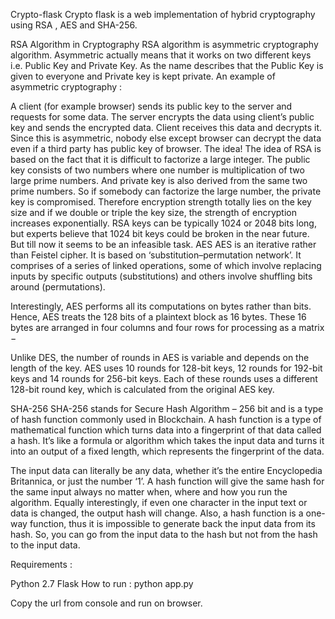 Crypto-flask
Crypto flask is a web implementation of hybrid cryptography using RSA , AES and SHA-256.

RSA Algorithm in Cryptography
RSA algorithm is asymmetric cryptography algorithm. Asymmetric actually means that it works on two different keys i.e. Public Key and Private Key. As the name describes that the Public Key is given to everyone and Private key is kept private. An example of asymmetric cryptography :

A client (for example browser) sends its public key to the server and requests for some data.
The server encrypts the data using client’s public key and sends the encrypted data.
Client receives this data and decrypts it. Since this is asymmetric, nobody else except browser can decrypt the data even if a third party has public key of browser. The idea! The idea of RSA is based on the fact that it is difficult to factorize a large integer. The public key consists of two numbers where one number is multiplication of two large prime numbers. And private key is also derived from the same two prime numbers. So if somebody can factorize the large number, the private key is compromised. Therefore encryption strength totally lies on the key size and if we double or triple the key size, the strength of encryption increases exponentially. RSA keys can be typically 1024 or 2048 bits long, but experts believe that 1024 bit keys could be broken in the near future. But till now it seems to be an infeasible task.
AES
AES is an iterative rather than Feistel cipher. It is based on ‘substitution–permutation network’. It comprises of a series of linked operations, some of which involve replacing inputs by specific outputs (substitutions) and others involve shuffling bits around (permutations).

Interestingly, AES performs all its computations on bytes rather than bits. Hence, AES treats the 128 bits of a plaintext block as 16 bytes. These 16 bytes are arranged in four columns and four rows for processing as a matrix −

Unlike DES, the number of rounds in AES is variable and depends on the length of the key. AES uses 10 rounds for 128-bit keys, 12 rounds for 192-bit keys and 14 rounds for 256-bit keys. Each of these rounds uses a different 128-bit round key, which is calculated from the original AES key.

SHA-256
SHA-256 stands for Secure Hash Algorithm – 256 bit and is a type of hash function commonly used in Blockchain. A hash function is a type of mathematical function which turns data into a fingerprint of that data called a hash. It’s like a formula or algorithm which takes the input data and turns it into an output of a fixed length, which represents the fingerprint of the data.

The input data can literally be any data, whether it’s the entire Encyclopedia Britannica, or just the number ‘1’. A hash function will give the same hash for the same input always no matter when, where and how you run the algorithm. Equally interestingly, if even one character in the input text or data is changed, the output hash will change. Also, a hash function is a one-way function, thus it is impossible to generate back the input data from its hash. So, you can go from the input data to the hash but not from the hash to the input data.

Requirements :

Python 2.7
Flask
How to run : python app.py

Copy the url from console and run on browser.
